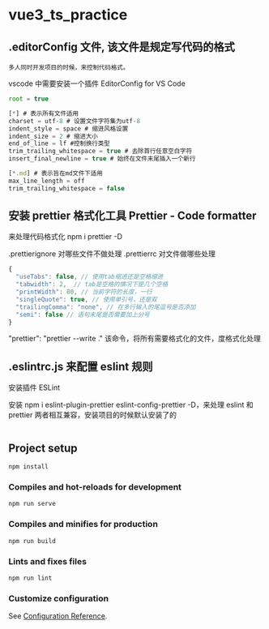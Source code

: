 # vue3_ts_practice

## .editorConfig 文件, 该文件是规定写代码的格式

```
多人同时开发项目的时候，来控制代码格式。
```

vscode 中需要安装一个插件 EditorConfig for VS Code

```js
root = true

[*] # 表示所有文件适用
charset = utf-8 # 设置文件字符集为utf-8
indent_style = space # 缩进风格设置
indent_size = 2 # 缩进大小
end_of_line = lf #控制换行类型
trim_trailing_whitespace = true # 去除首行任意空白字符
insert_final_newline = true # 始终在文件末尾插入一个新行

[*.md] # 表示旨在md文件下适用
max_line_length = off
trim_trailing_whitespace = false

```

## 安装 prettier 格式化工具 Prettier - Code formatter

来处理代码格式化
npm i prettier -D

.prettierignore 对哪些文件不做处理
.prettierrc 对文件做哪些处理

```js
{
  "useTabs": false, // 使用tab缩进还是空格缩进
  "tabwidth": 2,  // tab是空格的情况下是几个空格
  "printWidth": 80, // 当前字符的长度，一行
  "singleQuote": true, // 使用单引号，还是双
  "trailingComma": "none", // 在多行输入的尾逗号是否添加
  "semi": false // 语句末尾是否需要加上分号
}


```

"prettier": "prettier --write ." 该命令，将所有需要格式化的文件，度格式化处理

## .eslintrc.js 来配置 eslint 规则

安装插件 ESLint

安装 npm i eslint-plugin-prettier eslint-config-prettier -D，来处理 eslint 和 prettier 两者相互兼容，安装项目的时候默认安装了的

```

```

## Project setup

```
npm install
```

### Compiles and hot-reloads for development

```
npm run serve
```

### Compiles and minifies for production

```
npm run build
```

### Lints and fixes files

```
npm run lint
```

### Customize configuration

See [Configuration Reference](https://cli.vuejs.org/config/).
